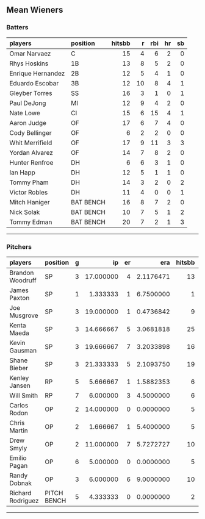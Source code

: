 ## Mean Wieners

### Batters

 
|players           |position  | hitsbb|  r| rbi| hr| sb| 
|:-----------------|:---------|------:|--:|---:|--:|--:| 
|Omar Narvaez      |C         |     15|  4|   6|  2|  0| 
|Rhys Hoskins      |1B        |     13|  8|   5|  2|  0| 
|Enrique Hernandez |2B        |     12|  5|   4|  1|  0| 
|Eduardo Escobar   |3B        |     12| 10|   8|  4|  1| 
|Gleyber Torres    |SS        |     16|  3|   1|  0|  1| 
|Paul DeJong       |MI        |     12|  9|   4|  2|  0| 
|Nate Lowe         |CI        |     15|  6|  15|  4|  1| 
|Aaron Judge       |OF        |     17|  6|   7|  4|  0| 
|Cody Bellinger    |OF        |      6|  2|   2|  0|  0| 
|Whit Merrifield   |OF        |     17|  9|  11|  3|  3| 
|Yordan Alvarez    |OF        |     14|  7|   8|  2|  0| 
|Hunter Renfroe    |DH        |      6|  6|   3|  1|  0| 
|Ian Happ          |DH        |     12|  5|   1|  1|  0| 
|Tommy Pham        |DH        |     14|  3|   2|  0|  2| 
|Victor Robles     |DH        |     11|  4|   0|  0|  1| 
|Mitch Haniger     |BAT BENCH |     16|  8|   7|  2|  0| 
|Nick Solak        |BAT BENCH |     10|  7|   5|  1|  2| 
|Tommy Edman       |BAT BENCH |     20|  7|   2|  1|  3| 


* * *

### Pitchers

 
|players           |position    |  g|        ip| er|       era| hitsbb|      whip| so|  w| sv| 
|:-----------------|:-----------|--:|---------:|--:|---------:|------:|---------:|--:|--:|--:| 
|Brandon Woodruff  |SP          |  3| 17.000000|  4| 2.1176471|     13| 0.7647059| 19|  0|  0| 
|James Paxton      |SP          |  1|  1.333333|  1| 6.7500000|      1| 0.7500000|  2|  0|  0| 
|Joe Musgrove      |SP          |  3| 19.000000|  1| 0.4736842|      9| 0.4736842| 24|  2|  0| 
|Kenta Maeda       |SP          |  3| 14.666667|  5| 3.0681818|     25| 1.7045455| 16|  1|  0| 
|Kevin Gausman     |SP          |  3| 19.666667|  7| 3.2033898|     16| 0.8135593| 18|  0|  0| 
|Shane Bieber      |SP          |  3| 21.333333|  5| 2.1093750|     19| 0.8906250| 35|  1|  0| 
|Kenley Jansen     |RP          |  5|  5.666667|  1| 1.5882353|      6| 1.0588235|  6|  0|  3| 
|Will Smith        |RP          |  7|  6.000000|  3| 4.5000000|      6| 1.0000000|  9|  0|  2| 
|Carlos Rodon      |OP          |  2| 14.000000|  0| 0.0000000|      5| 0.3571429| 16|  2|  0| 
|Chris Martin      |OP          |  2|  1.666667|  1| 5.4000000|      5| 3.0000000|  1|  0|  0| 
|Drew Smyly        |OP          |  2| 11.000000|  7| 5.7272727|     10| 0.9090909| 11|  0|  0| 
|Emilio Pagan      |OP          |  6|  5.000000|  0| 0.0000000|      5| 1.0000000|  5|  2|  0| 
|Randy Dobnak      |OP          |  3|  6.000000|  6| 9.0000000|     10| 1.6666667|  1|  0|  1| 
|Richard Rodriguez |PITCH BENCH |  5|  4.333333|  0| 0.0000000|      2| 0.4615385|  5|  0|  1| 


* * *


